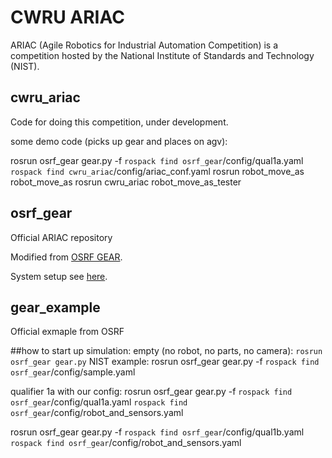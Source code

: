 # CWRU ARIAC

ARIAC (Agile Robotics for Industrial Automation Competition) is a competition hosted by the National Institute of Standards and Technology (NIST).

## cwru_ariac

Code for doing this competition, under development.

some demo code (picks up gear and places on agv):

rosrun osrf_gear gear.py -f `rospack find osrf_gear`/config/qual1a.yaml `rospack find cwru_ariac`/config/ariac_conf.yaml
rosrun robot_move_as robot_move_as 
rosrun cwru_ariac robot_move_as_tester

## osrf_gear

Official ARIAC repository

Modified from [OSRF GEAR](https://bitbucket.org/osrf/ariac/overview).

System setup see [here](https://github.com/cwru-robotics/cwru_scripts/blob/master/ariac/ariac.sh).

## gear_example

Official exmaple from OSRF

##how to start up simulation:
empty (no robot, no parts, no camera):
`rosrun osrf_gear gear.py`
NIST example:
rosrun osrf_gear gear.py -f `rospack find osrf_gear`/config/sample.yaml

qualifier 1a with our config:
rosrun osrf_gear gear.py -f `rospack find osrf_gear`/config/qual1a.yaml `rospack find osrf_gear`/config/robot_and_sensors.yaml

rosrun osrf_gear gear.py -f `rospack find osrf_gear`/config/qual1b.yaml `rospack find osrf_gear`/config/robot_and_sensors.yaml
